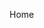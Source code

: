 Home

<style type="text/css" id="__TEST_style__">.TEST_Box_c35bd16c {
    outline: none;
    margin: 0;
    padding: 20px;
    box-sizing: border-box;
    border: 1px solid black;
    justify-content: center;
    align-items: center;
    text-align: center;
    border-radius: 4px;
    display: flex;
}.TEST_Box_8734d83e {
    outline: none;
    margin: 0;
    padding: 20px;
    box-sizing: border-box;
    border: 1px solid black;
    justify-content: center;
    align-items: center;
    text-align: center;
    border-radius: 4px;
    flex-direction: column;
    display: flex;
}</style>

<style type="text/css" id="__TEST_style__">.TEST_Box_c35bd16c {
    outline: none;
    margin: 0;
    padding: 20px;
    box-sizing: border-box;
    border: 1px solid black;
    justify-content: center;
    align-items: center;
    text-align: center;
    border-radius: 4px;
    display: flex;
}.TEST_Box_8734d83e {
    outline: none;
    margin: 0;
    padding: 20px;
    box-sizing: border-box;
    border: 1px solid black;
    justify-content: center;
    align-items: center;
    text-align: center;
    border-radius: 4px;
    flex-direction: column;
    display: flex;
}</style>

<style type="text/css" id="__TEST_style__">.TEST_Box_c35bd16c {
    outline: none;
    margin: 0;
    padding: 20px;
    box-sizing: border-box;
    border: 1px solid black;
    justify-content: center;
    align-items: center;
    text-align: center;
    border-radius: 4px;
    display: flex;
}.TEST_Box_8734d83e {
    outline: none;
    margin: 0;
    padding: 20px;
    box-sizing: border-box;
    border: 1px solid black;
    justify-content: center;
    align-items: center;
    text-align: center;
    border-radius: 4px;
    flex-direction: column;
    display: flex;
}</style>

<style type="text/css" id="__TEST_style__">.TEST_Box_c35bd16c {
    outline: none;
    margin: 0;
    padding: 20px;
    box-sizing: border-box;
    border: 1px solid black;
    justify-content: center;
    align-items: center;
    text-align: center;
    border-radius: 4px;
    display: flex;
}.TEST_Box_564c407d {
    outline: none;
    margin: 0;
    padding: 10px;
    box-sizing: border-box;
    border: 1px solid black;
    justify-content: center;
    align-items: center;
    text-align: center;
    border-radius: 4px;
    flex-direction: column;
    display: flex;
}</style>
